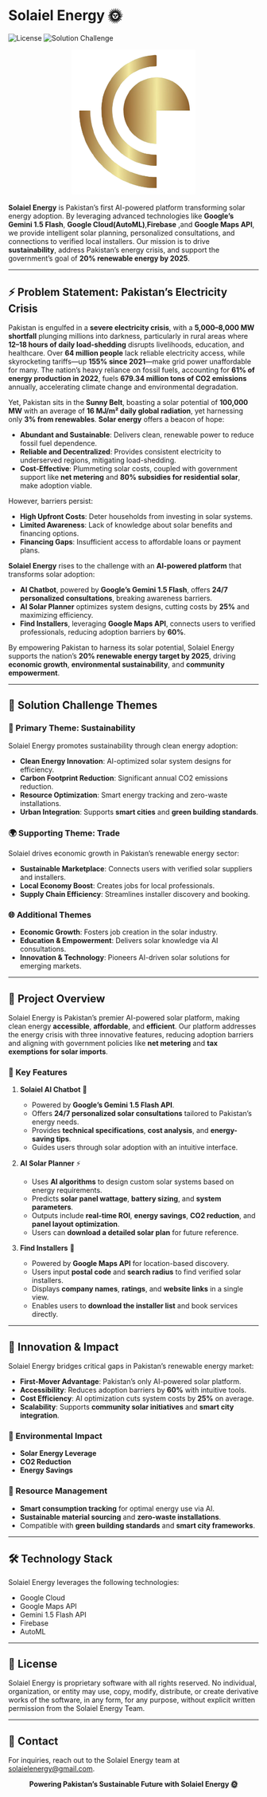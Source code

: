 # Solaiel Energy 🌞

![License](https://img.shields.io/badge/license-Proprietary-blue.svg)
![Solution Challenge](https://img.shields.io/badge/Google%20Solution%20Challenge-2025-green)

<p align="center">
  <img src="logo.png" alt="Solaiel Energy Logo" width="250"/>
</p>

**Solaiel Energy** is Pakistan’s first AI-powered platform transforming solar energy adoption. By leveraging advanced technologies like **Google’s Gemini 1.5 Flash**, **Google Cloud(AutoML)**,**Firebase** ,and **Google Maps API**, we provide intelligent solar planning, personalized consultations, and connections to verified local installers. Our mission is to drive **sustainability**, address Pakistan’s energy crisis, and support the government’s goal of **20% renewable energy by 2025**.

---

## ⚡ Problem Statement: Pakistan’s Electricity Crisis

Pakistan is engulfed in a **severe electricity crisis**, with a **5,000–8,000 MW shortfall** plunging millions into darkness, particularly in rural areas where **12–18 hours of daily load-shedding** disrupts livelihoods, education, and healthcare. Over **64 million people** lack reliable electricity access, while skyrocketing tariffs—up **155% since 2021**—make grid power unaffordable for many. The nation’s heavy reliance on fossil fuels, accounting for **61% of energy production in 2022**, fuels **679.34 million tons of CO2 emissions** annually, accelerating climate change and environmental degradation.

Yet, Pakistan sits in the **Sunny Belt**, boasting a solar potential of **100,000 MW** with an average of **16 MJ/m² daily global radiation**, yet harnessing only **3% from renewables**. **Solar energy** offers a beacon of hope:
- **Abundant and Sustainable**: Delivers clean, renewable power to reduce fossil fuel dependence.
- **Reliable and Decentralized**: Provides consistent electricity to underserved regions, mitigating load-shedding.
- **Cost-Effective**: Plummeting solar costs, coupled with government support like **net metering** and **80% subsidies for residential solar**, make adoption viable.

However, barriers persist:
- **High Upfront Costs**: Deter households from investing in solar systems.
- **Limited Awareness**: Lack of knowledge about solar benefits and financing options.
- **Financing Gaps**: Insufficient access to affordable loans or payment plans.

**Solaiel Energy** rises to the challenge with an **AI-powered platform** that transforms solar adoption:
- **AI Chatbot**, powered by **Google’s Gemini 1.5 Flash**, offers **24/7 personalized consultations**, breaking awareness barriers.
- **AI Solar Planner** optimizes system designs, cutting costs by **25%** and maximizing efficiency.
- **Find Installers**, leveraging **Google Maps API**, connects users to verified professionals, reducing adoption barriers by **60%**.

By empowering Pakistan to harness its solar potential, Solaiel Energy supports the nation’s **20% renewable energy target by 2025**, driving **economic growth**, **environmental sustainability**, and **community empowerment**.

---

## 🎯 Solution Challenge Themes

### 🌱 Primary Theme: Sustainability
Solaiel Energy promotes sustainability through clean energy adoption:
- **Clean Energy Innovation**: AI-optimized solar system designs for efficiency.
- **Carbon Footprint Reduction**: Significant annual CO2 emissions reduction.
- **Resource Optimization**: Smart energy tracking and zero-waste installations.
- **Urban Integration**: Supports **smart cities** and **green building standards**.

### 🌍 Supporting Theme: Trade
Solaiel drives economic growth in Pakistan’s renewable energy sector:
- **Sustainable Marketplace**: Connects users with verified solar suppliers and installers.
- **Local Economy Boost**: Creates jobs for local professionals.
- **Supply Chain Efficiency**: Streamlines installer discovery and booking.

### 🌐 Additional Themes
- **Economic Growth**: Fosters job creation in the solar industry.
- **Education & Empowerment**: Delivers solar knowledge via AI consultations.
- **Innovation & Technology**: Pioneers AI-driven solar solutions for emerging markets.

---

## 🌟 Project Overview
Solaiel Energy is Pakistan’s premier AI-powered solar platform, making clean energy **accessible**, **affordable**, and **efficient**. Our platform addresses the energy crisis with three innovative features, reducing adoption barriers and aligning with government policies like **net metering** and **tax exemptions for solar imports**.

### 🔑 Key Features

1. **Solaiel AI Chatbot** 🤖
   - Powered by **Google’s Gemini 1.5 Flash API**.
   - Offers **24/7 personalized solar consultations** tailored to Pakistan’s energy needs.
   - Provides **technical specifications**, **cost analysis**, and **energy-saving tips**.
   - Guides users through solar adoption with an intuitive interface.

2. **AI Solar Planner** ⚡
   - Uses **AI algorithms** to design custom solar systems based on energy requirements.
   - Predicts **solar panel wattage**, **battery sizing**, and **system parameters**.
   - Outputs include **real-time ROI**, **energy savings**, **CO2 reduction**, and **panel layout optimization**.
   - Users can **download a detailed solar plan** for future reference.

3. **Find Installers** 📍
   - Powered by **Google Maps API** for location-based discovery.
   - Users input **postal code** and **search radius** to find verified solar installers.
   - Displays **company names**, **ratings**, and **website links** in a single view.
   - Enables users to **download the installer list** and book services directly.

---

## 🚀 Innovation & Impact
Solaiel Energy bridges critical gaps in Pakistan’s renewable energy market:
- **First-Mover Advantage**: Pakistan’s only AI-powered solar platform.
- **Accessibility**: Reduces adoption barriers by **60%** with intuitive tools.
- **Cost Efficiency**: AI optimization cuts system costs by **25%** on average.
- **Scalability**: Supports **community solar initiatives** and **smart city integration**.

### 🌱 Environmental Impact
- **Solar Energy Leverage**
- **CO2 Reduction**
- **Energy Savings**

### 🔋 Resource Management
- **Smart consumption tracking** for optimal energy use via AI.
- **Sustainable material sourcing** and **zero-waste installations**.
- Compatible with **green building standards** and **smart city frameworks**.

---

## 🛠️ Technology Stack
Solaiel Energy leverages the following technologies:
- Google Cloud
- Google Maps API
- Gemini 1.5 Flash API
- Firebase
- AutoML

---

## 📜 License
Solaiel Energy is proprietary software with all rights reserved. No individual, organization, or entity may use, copy, modify, distribute, or create derivative works of the software, in any form, for any purpose, without explicit written permission from the Solaiel Energy Team.

---

## 🤝 Contact
For inquiries, reach out to the Solaiel Energy team at [solaielenergy@gmail.com](mailto:solaielenergy@gmail.com).

<p align="center">
  <strong>Powering Pakistan’s Sustainable Future with Solaiel Energy 🌞</strong>
</p>